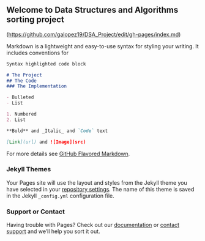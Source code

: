 ## Welcome to Data Structures and Algorithms sorting project

(https://github.com/galopez19/DSA_Project/edit/gh-pages/index.md) 



Markdown is a lightweight and easy-to-use syntax for styling your writing. It includes conventions for

```markdown
Syntax highlighted code block

# The Project
## The Code
### The Implementation

- Bulleted
- List

1. Numbered
2. List

**Bold** and _Italic_ and `Code` text

[Link](url) and ![Image](src)
```

For more details see [GitHub Flavored Markdown](https://guides.github.com/features/mastering-markdown/).

### Jekyll Themes

Your Pages site will use the layout and styles from the Jekyll theme you have selected in your [repository settings](https://github.com/galopez19/DSA_Project/settings/pages). The name of this theme is saved in the Jekyll `_config.yml` configuration file.

### Support or Contact

Having trouble with Pages? Check out our [documentation](https://docs.github.com/categories/github-pages-basics/) or [contact support](https://support.github.com/contact) and we’ll help you sort it out.
